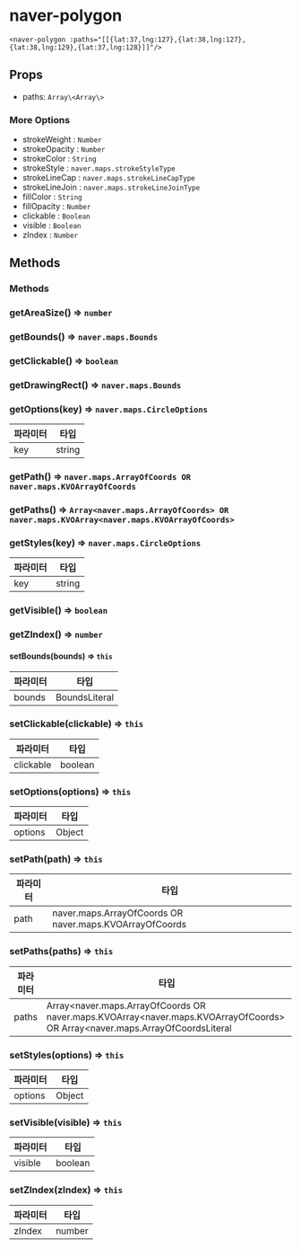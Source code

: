 # naver-polygon
```vue
<naver-polygon :paths="[[{lat:37,lng:127},{lat:38,lng:127},{lat:38,lng:129},{lat:37,lng:128}]]"/>
```
## Props
* paths: `Array\<Array\>`
### More Options
* strokeWeight : `Number`
* strokeOpacity : `Number`
* strokeColor : `String`
* strokeStyle : `naver.maps.strokeStyleType`
* strokeLineCap : `naver.maps.strokeLineCapType`
* strokeLineJoin : `naver.maps.strokeLineJoinType`
* fillColor : `String`
* fillOpacity : `Number`
* clickable : `Boolean`
* visible : `Boolean`
* zIndex : `Number`
## Methods

### Methods
### getAreaSize() ⇒ <code>number</code>
### getBounds() ⇒ <code>naver.maps.Bounds</code>
### getClickable() ⇒ <code>boolean</code>
### getDrawingRect() ⇒ <code>naver.maps.Bounds</code>
### getOptions(key) ⇒ <code>naver.maps.CircleOptions</code>
| 파라미터 | 타입 |
| --- | --- |
| key | string |  
### getPath() ⇒ <code>naver.maps.ArrayOfCoords OR naver.maps.KVOArrayOfCoords</code>
### getPaths() ⇒ <code>Array<naver.maps.ArrayOfCoords> OR naver.maps.KVOArray<naver.maps.KVOArrayOfCoords></code>
### getStyles(key) ⇒ <code>naver.maps.CircleOptions</code>
| 파라미터 | 타입 |
| --- | --- |
| key | string | 
### getVisible() ⇒ <code>boolean</code>
### getZIndex() ⇒ <code>number</code>
#### setBounds(bounds)  => <code>this</code>

| 파라미터 | 타입 |
| --- | --- |
| bounds | BoundsLiteral |
### setClickable(clickable) ⇒ <code>this</code>

| 파라미터 | 타입 |
| --- | --- |
| clickable | boolean |
### setOptions(options) ⇒ <code>this</code>

| 파라미터 | 타입 |
| --- | --- |
| options | Object |
### setPath(path) ⇒ <code>this</code>

| 파라미터 | 타입 |
| --- | --- |
| path | naver.maps.ArrayOfCoords OR naver.maps.KVOArrayOfCoords |
### setPaths(paths) ⇒ <code>this</code>

| 파라미터 | 타입 |
| --- | --- |
| paths | Array<naver.maps.ArrayOfCoords OR naver.maps.KVOArray<naver.maps.KVOArrayOfCoords> OR Array<naver.maps.ArrayOfCoordsLiteral |
### setStyles(options) ⇒ <code>this</code>

| 파라미터 | 타입 |
| --- | --- |
| options | Object | 
### setVisible(visible) ⇒ <code>this</code>

| 파라미터 | 타입 |
| --- | --- |
| visible | boolean |
### setZIndex(zIndex) ⇒ <code>this</code>

| 파라미터 | 타입 |
| --- | --- |
| zIndex | number | 

